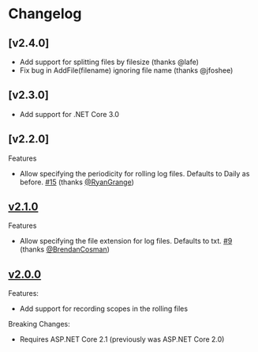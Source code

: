 # Changelog

## [v2.4.0]

* Add support for splitting files by filesize (thanks @lafe)
* Fix bug in AddFile(filename) ignoring file name (thanks @jfoshee)

## [v2.3.0]

* Add support for .NET Core 3.0

## [v2.2.0]

Features

* Allow specifying the periodicity for rolling log files. Defaults to Daily as before. [#15](https://github.com/andrewlock/NetEscapades.Extensions.Logging/pull/15) (thanks [@RyanGrange](https://github.com/RyanGrange))

## [v2.1.0]

Features

* Allow specifying the file extension for log files. Defaults to txt. [#9](https://github.com/andrewlock/NetEscapades.Extensions.Logging/issues/9) (thanks [@BrendanCosman](https://github.com/BrendanCosman))

## [v2.0.0]

Features:

* Add support for recording scopes in the rolling files

Breaking Changes:

* Requires ASP.NET Core 2.1 (previously was ASP.NET Core 2.0)

[v2.0.0]: https://github.com/andrewlock/NetEscapades.AspNetCore.SecurityHeaders/compare/v1.1.0...2.0.0
[v2.1.0]: https://github.com/andrewlock/NetEscapades.AspNetCore.SecurityHeaders/compare/v2.0.0...2.1.0

